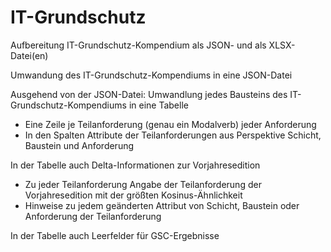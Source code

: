 # IT-Grundschutz
Aufbereitung IT-Grundschutz-Kompendium als JSON- und als XLSX-Datei(en)

Umwandung des IT-Grundschutz-Kompendiums in eine JSON-Datei

Ausgehend von der JSON-Datei:
Umwandlung jedes Bausteins des IT-Grundschutz-Kompendiums in eine Tabelle
- Eine Zeile je Teilanforderung (genau ein Modalverb) jeder Anforderung
- In den Spalten Attribute der Teilanforderungen aus Perspektive Schicht, Baustein und Anforderung

In der Tabelle auch Delta-Informationen zur Vorjahresedition 
- Zu jeder Teilanforderung Angabe der Teilanforderung der Vorjahresedition mit der größten Kosinus-Ähnlichkeit 
- Hinweise zu jedem geänderten Attribut von Schicht, Baustein oder Anforderung der Teilanforderung 

In der Tabelle auch Leerfelder für GSC-Ergebnisse 
